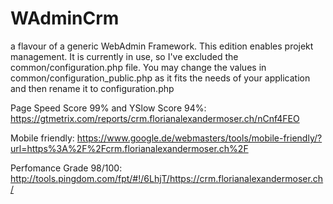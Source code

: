# WAdminCrm
a flavour of a generic WebAdmin Framework. This edition enables projekt management.
It is currently in use, so I've excluded the common/configuration.php file.
You may change the values in common/configuration_public.php as it fits the needs of your application and then rename it to configuration.php

Page Speed Score 99% and YSlow Score 94%:
https://gtmetrix.com/reports/crm.florianalexandermoser.ch/nCnf4FEO

Mobile friendly:
https://www.google.de/webmasters/tools/mobile-friendly/?url=https%3A%2F%2Fcrm.florianalexandermoser.ch%2F

Perfomance Grade 98/100:
http://tools.pingdom.com/fpt/#!/6LhjT/https://crm.florianalexandermoser.ch/
